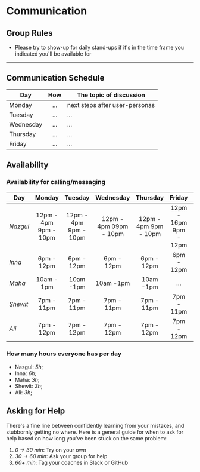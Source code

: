 # Communication

## Group Rules

<!-- any general rules you'd like to set for your group? -->

- Please try to show-up for daily stand-ups if it's in the time frame you
  indicated you'll be available for

---

## Communication Schedule

| Day       | How | The topic of discussion        |
| --------- | :-: | ------------------------------ |
| Monday    | ... | next steps after user-personas |
| Tuesday   | ... | ...                            |
| Wednesday | ... | ...                            |
| Thursday  | ... | ...                            |
| Friday    | ... | ...                            |

<!-- ## Communication Channels

how often will we get in touch on each channel, and what we will discuss there:

- **Issues**:
- **Pull Requests**:
- **GitHub Discussions**: For review
- **Slack/Discord**: Discord
- **Video Calls**: Yes

--- -->

## Availability

### Availability for calling/messaging

| Day      |        Monday         |        Tuesday        |       Wednesday        |       Thursday        |         Friday         |  Saturday  |   Sunday   |
| -------- | :-------------------: | :-------------------: | :--------------------: | :-------------------: | :--------------------: | :--------: | :--------: |
| _Nazgul_ | 12pm - 4pm 9pm - 10pm | 12pm - 4pm 9pm - 10pm | 12pm - 4pm 09pm - 10pm | 12pm - 4pm 9pm - 10pm | 12pm - 16pm 9pm - 12pm | 9pm - 12pm | 11am - 5pm |
| _Inna_   |      6pm - 12pm       |      6pm - 12pm       |       6pm - 12pm       |      6pm - 12pm       |       6pm - 12pm       | 6pm - 12pm | 11am - 5pm |
| _Maha_   |      10am - 1pm       |       10am -1pm       |       10am -1pm        |       10am -1pm       |          ...           | 12pm - 3pm | 11am - 5pm |
| _Shewit_ |      7pm - 11pm       |      7pm - 11pm       |       7pm - 11pm       |      7pm - 11pm       |       7pm - 11pm       | 7pm - 11pm | 8pm - 11pm |
| _Ali_    |      7pm - 12pm       |      7pm - 12pm       |       7pm - 12pm       |      7pm - 12pm       |       7pm - 12pm       | 5pm - 8pm  | 11am - 5pm |

### How many hours everyone has per day

- Nazgul: _5h_;
- Inna: _6h_;
- Maha: _3h_;
- Shewit: _3h_;
- Ali: _3h_;

## Asking for Help

There's a fine line between confidently learning from your mistakes, and
stubbornly getting no where. Here is a general guide for when to ask for help
based on how long you've been stuck on the same problem:

1. _0 -> 30 min_: Try on your own
2. _30 -> 60 min_: Ask your group for help
3. _60+ min_: Tag your coaches in Slack or GitHub
